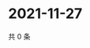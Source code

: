 # 2021-11-27

共 0 条

<!-- BEGIN WEIBO -->
<!-- 最后更新时间 Sat Nov 27 2021 14:13:26 GMT+0800 (China Standard Time) -->

<!-- END WEIBO -->
